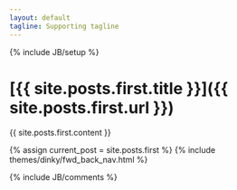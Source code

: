 ```yaml
---
layout: default
tagline: Supporting tagline
---
```

{% include JB/setup %}

<h1>[{{ site.posts.first.title }}]({{ site.posts.first.url }})</h1>

{{ site.posts.first.content }}

{% assign current_post = site.posts.first %}
{% include themes/dinky/fwd_back_nav.html %}

{% include JB/comments %}
